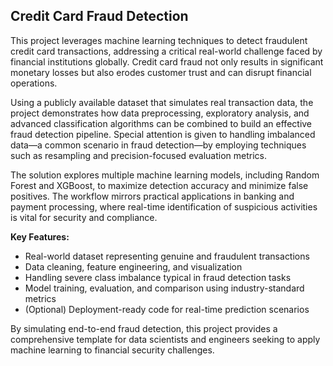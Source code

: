 ## Credit Card Fraud Detection

This project leverages machine learning techniques to detect fraudulent credit card transactions, addressing a critical real-world challenge faced by financial institutions globally. Credit card fraud not only results in significant monetary losses but also erodes customer trust and can disrupt financial operations.

Using a publicly available dataset that simulates real transaction data, the project demonstrates how data preprocessing, exploratory analysis, and advanced classification algorithms can be combined to build an effective fraud detection pipeline. Special attention is given to handling imbalanced data—a common scenario in fraud detection—by employing techniques such as resampling and precision-focused evaluation metrics.

The solution explores multiple machine learning models, including Random Forest and XGBoost, to maximize detection accuracy and minimize false positives. The workflow mirrors practical applications in banking and payment processing, where real-time identification of suspicious activities is vital for security and compliance.

**Key Features:**
- Real-world dataset representing genuine and fraudulent transactions
- Data cleaning, feature engineering, and visualization
- Handling severe class imbalance typical in fraud detection tasks
- Model training, evaluation, and comparison using industry-standard metrics
- (Optional) Deployment-ready code for real-time prediction scenarios

By simulating end-to-end fraud detection, this project provides a comprehensive template for data scientists and engineers seeking to apply machine learning to financial security challenges.
